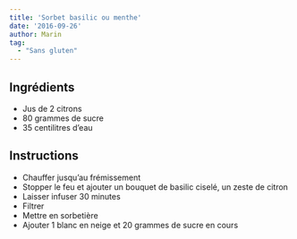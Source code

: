 ```yaml
---
title: 'Sorbet basilic ou menthe'
date: '2016-09-26'
author: Marin
tag: 
  - "Sans gluten"
---
```

## Ingrédients
- Jus de 2 citrons
- 80 grammes de sucre
- 35 centilitres d’eau

## Instructions
- Chauffer jusqu’au frémissement
- Stopper le feu et ajouter un bouquet de basilic ciselé, un zeste de citron
- Laisser infuser 30 minutes
- Filtrer
- Mettre en sorbetière
- Ajouter 1 blanc en neige et 20 grammes de sucre en cours

